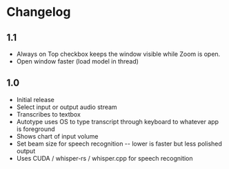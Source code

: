 # Changelog

## 1.1 

 - Always on Top checkbox keeps the window visible while Zoom is open.
 - Open window faster (load model in thread)

## 1.0

 - Initial release
 - Select input or output audio stream
 - Transcribes to textbox
 - Autotype uses OS to type transcript through keyboard to whatever app is foreground
 - Shows chart of input volume
 - Set beam size for speech recognition -- lower is faster but less polished output
 - Uses CUDA / whisper-rs / whisper.cpp for speech recognition